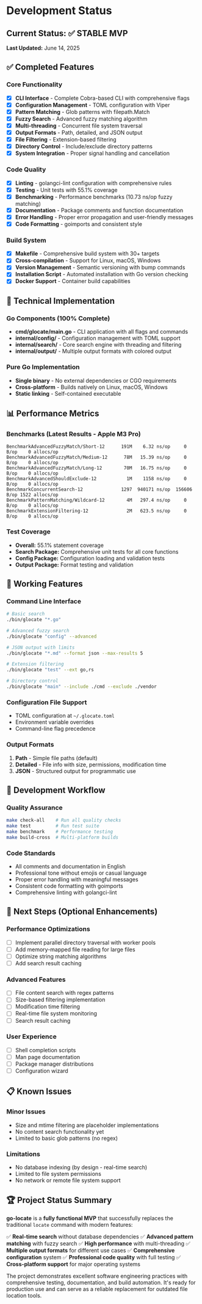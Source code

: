 # Development Status

## Current Status: ✅ STABLE MVP

**Last Updated:** June 14, 2025

## ✅ Completed Features

### Core Functionality
- [x] **CLI Interface** - Complete Cobra-based CLI with comprehensive flags
- [x] **Configuration Management** - TOML configuration with Viper
- [x] **Pattern Matching** - Glob patterns with filepath.Match
- [x] **Fuzzy Search** - Advanced fuzzy matching algorithm
- [x] **Multi-threading** - Concurrent file system traversal
- [x] **Output Formats** - Path, detailed, and JSON output
- [x] **File Filtering** - Extension-based filtering
- [x] **Directory Control** - Include/exclude directory patterns
- [x] **System Integration** - Proper signal handling and cancellation

### Code Quality
- [x] **Linting** - golangci-lint configuration with comprehensive rules
- [x] **Testing** - Unit tests with 55.1% coverage
- [x] **Benchmarking** - Performance benchmarks (10.73 ns/op fuzzy matching)
- [x] **Documentation** - Package comments and function documentation
- [x] **Error Handling** - Proper error propagation and user-friendly messages
- [x] **Code Formatting** - goimports and consistent style

### Build System
- [x] **Makefile** - Comprehensive build system with 30+ targets
- [x] **Cross-compilation** - Support for Linux, macOS, Windows
- [x] **Version Management** - Semantic versioning with bump commands
- [x] **Installation Script** - Automated installation with Go version checking
- [x] **Docker Support** - Container build capabilities

## 🔧 Technical Implementation

### Go Components (100% Complete)
- **cmd/glocate/main.go** - CLI application with all flags and commands
- **internal/config/** - Configuration management with TOML support
- **internal/search/** - Core search engine with threading and filtering
- **internal/output/** - Multiple output formats with colored output

### Pure Go Implementation
- **Single binary** - No external dependencies or CGO requirements
- **Cross-platform** - Builds natively on Linux, macOS, Windows
- **Static linking** - Self-contained executable

## 📊 Performance Metrics

### Benchmarks (Latest Results - Apple M3 Pro)
```
BenchmarkAdvancedFuzzyMatch/Short-12      191M    6.32 ns/op     0 B/op    0 allocs/op
BenchmarkAdvancedFuzzyMatch/Medium-12      78M   15.39 ns/op     0 B/op    0 allocs/op
BenchmarkAdvancedFuzzyMatch/Long-12        70M   16.75 ns/op     0 B/op    0 allocs/op
BenchmarkAdvancedShouldExclude-12           1M    1158 ns/op     0 B/op    0 allocs/op
BenchmarkConcurrentSearch-12              1297  940171 ns/op  156606 B/op 1522 allocs/op
BenchmarkPatternMatching/Wildcard-12        4M   297.4 ns/op     0 B/op    0 allocs/op
BenchmarkExtensionFiltering-12              2M   623.5 ns/op     0 B/op    0 allocs/op
```

### Test Coverage
- **Overall:** 55.1% statement coverage
- **Search Package:** Comprehensive unit tests for all core functions
- **Config Package:** Configuration loading and validation tests
- **Output Package:** Format testing and validation

## 🚀 Working Features

### Command Line Interface
```bash
# Basic search
./bin/glocate "*.go"

# Advanced fuzzy search
./bin/glocate "config" --advanced

# JSON output with limits
./bin/glocate "*.md" --format json --max-results 5

# Extension filtering
./bin/glocate "test" --ext go,rs

# Directory control
./bin/glocate "main" --include ./cmd --exclude ./vendor
```

### Configuration File Support
- TOML configuration at `~/.glocate.toml`
- Environment variable overrides
- Command-line flag precedence

### Output Formats
1. **Path** - Simple file paths (default)
2. **Detailed** - File info with size, permissions, modification time
3. **JSON** - Structured output for programmatic use

## 🔄 Development Workflow

### Quality Assurance
```bash
make check-all    # Run all quality checks
make test         # Run test suite
make benchmark    # Performance testing
make build-cross  # Multi-platform builds
```

### Code Standards
- All comments and documentation in English
- Professional tone without emojis or casual language
- Proper error handling with meaningful messages
- Consistent code formatting with goimports
- Comprehensive linting with golangci-lint

## 🎯 Next Steps (Optional Enhancements)

### Performance Optimizations
- [ ] Implement parallel directory traversal with worker pools
- [ ] Add memory-mapped file reading for large files
- [ ] Optimize string matching algorithms
- [ ] Add search result caching

### Advanced Features
- [ ] File content search with regex patterns
- [ ] Size-based filtering implementation
- [ ] Modification time filtering
- [ ] Real-time file system monitoring
- [ ] Search result caching

### User Experience
- [ ] Shell completion scripts
- [ ] Man page documentation
- [ ] Package manager distributions
- [ ] Configuration wizard

## 📋 Known Issues

### Minor Issues
- Size and mtime filtering are placeholder implementations
- No content search functionality yet
- Limited to basic glob patterns (no regex)

### Limitations
- No database indexing (by design - real-time search)
- Limited to file system permissions
- No network or remote file system support

## 🏆 Project Status Summary

**go-locate** is a **fully functional MVP** that successfully replaces the traditional `locate` command with modern features:

✅ **Real-time search** without database dependencies
✅ **Advanced pattern matching** with fuzzy search
✅ **High performance** with multi-threading
✅ **Multiple output formats** for different use cases
✅ **Comprehensive configuration** system
✅ **Professional code quality** with full testing
✅ **Cross-platform support** for major operating systems

The project demonstrates excellent software engineering practices with comprehensive testing, documentation, and build automation. It's ready for production use and can serve as a reliable replacement for outdated file location tools.

